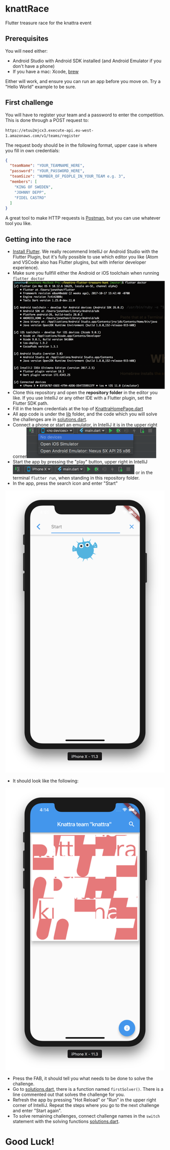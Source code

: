 # knattRace
Flutter treasure race for the knattra event
## Prerequisites
You will need either:
 - Android Studio with Android SDK installed (and Android Emulator if you don't have a phone)
 - If you have a mac: Xcode, [brew](https://brew.sh/)

Either will work, and ensure you can run an app before you move on. Try a "Hello World" example to be sure.

## First challenge
You will have to register your team and a password to enter the competition. This is done through a POST request to:
 
`https://etuu2mjcx3.execute-api.eu-west-1.amazonaws.com/v1/teams/register`

The request body should be in the following format, upper case is where you fill in own credentials:

```json
{
  "teamName": "YOUR_TEAMNAME_HERE",
  "password": "YOUR_PASSWORD_HERE",
  "teamSize": "NUMBER_OF_PEOPLE_IN_YOUR_TEAM e.g. 3",
  "members": [
    "KING OF SWEDEN",
    "JOHNNY DEPP",
    "FIDEL CASTRO"
  ]
}
```

A great tool to make HTTP requests is [Postman](https://www.getpostman.com/), but you can use whatever tool you like.

## Getting into the race
- [Install Flutter](https://flutter.io/setup/). We really recommend IntelliJ or Android Studio with the Flutter Plugin, but it's fully possible to use which editor you like (Atom and VSCode also has Flutter plugins, but with inferior developer experience).
- Make sure you fullfill either the Android or iOS toolchain when running `flutter doctor` ![](flutterdoctor.png)
- Clone this repository and open the **repository folder** in the editor you like. If you use IntelliJ or any other IDE with  a Flutter plugin, set the Flutter SDK path.
- Fill in the team credentials at the top of [KnattraHomePage.dart](lib/KnattraHomePage.dart)
- All app code is under the [lib](lib) folder, and the code which you will solve the challenges are in [solutions.dart](lib/solutions.dart).
- Connect a phone or start an emulator, in IntelliJ it is in the upper right corner![](startemulator.png)
- Start the app by pressing the "play" button, upper right in IntelliJ ![](run.png) or in the terminal `flutter run`, when standing in this repository folder.
- In the app, press the search icon and enter "Start"

![](start.png)

- It should look like the following: 

![](firstchallenge.png)

- Press the FAB, it should tell you what needs to be done to solve the challenge.
- Go to [solutions.dart](lib/solutions.dart), there is a function named `firstSolver()`. There is a line commented out that solves the challenge for you.
- Refresh the app by pressing "Hot Reload" or "Run" in the upper right corner of IntelliJ. Repeat the steps where you go to the next challenge and enter "Start again".
- To solve remaining challenges, connect challenge names in the `switch` statement with the solving functions [solutions.dart](lib/solutions.dart).

# Good Luck!
